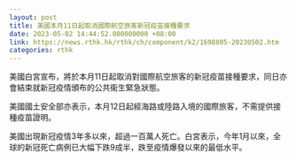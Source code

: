 ```yaml
---
layout: post
title: 美國本月11日起取消國際航空旅客新冠疫苗接種要求
date: 2023-05-02 14:44:52.000000000 +08:00
link: https://news.rthk.hk/rthk/ch/component/k2/1698805-20230502.htm
categories: rthk
---
```


美國白宮宣布，將於本月11日起取消對國際航空旅客的新冠疫苗接種要求，同日亦會結束就新冠疫情頒布的公共衞生緊急狀態。

美國國土安全部亦表示，本月12日起經海路或陸路入境的國際旅客，不需提供接種疫苗證明。

美國出現新冠疫情3年多以來，超過一百萬人死亡。白宮表示，今年1月以來，全球的新冠死亡病例已大幅下跌9成半，跌至疫情爆發以來的最低水平。
